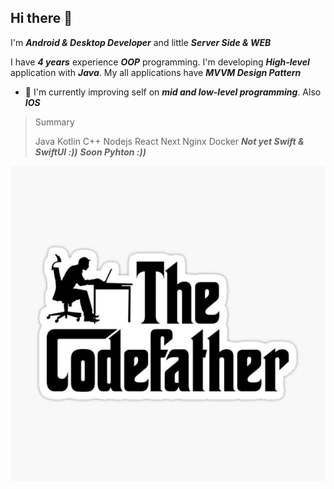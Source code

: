 ## Hi there 👋

I'm ***Android & Desktop Developer*** and little ***Server Side & WEB***

I have ***4 years*** experience ***OOP*** programming. I'm developing ***High-level*** application with ***Java***. My all applications have ***MVVM Design Pattern***

- 🚀 I'm currently improving self on ***mid and low-level programming***. Also ***IOS***


> Summary
>
> Java
> Kotlin
> C++
> Nodejs
> React
> Next
> Nginx
> Docker
> ***Not yet Swift & SwiftUI :))***
> ***Soon Pyhton :))***



![thecodefather](thecodefather.jpg "The codefather")

<!--
**BatuhanAkar/BatuhanAkar** is a ✨ _special_ ✨ repository because its `README.md` (this file) appears on your GitHub profile.

Here are some ideas to get you started:

- 🔭 I’m currently working on ...
- 🌱 I’m currently learning ...
- 👯 I’m looking to collaborate on ...
- 🤔 I’m looking for help with ...
- 💬 Ask me about ...
- 📫 How to reach me: ...
- 😄 Pronouns: ...
- ⚡ Fun fact: ...
-->
